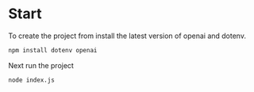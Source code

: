 # Start

To create the project from install the latest version of openai and dotenv.

```bash
npm install dotenv openai
```

Next run the project

```bash
node index.js
```
